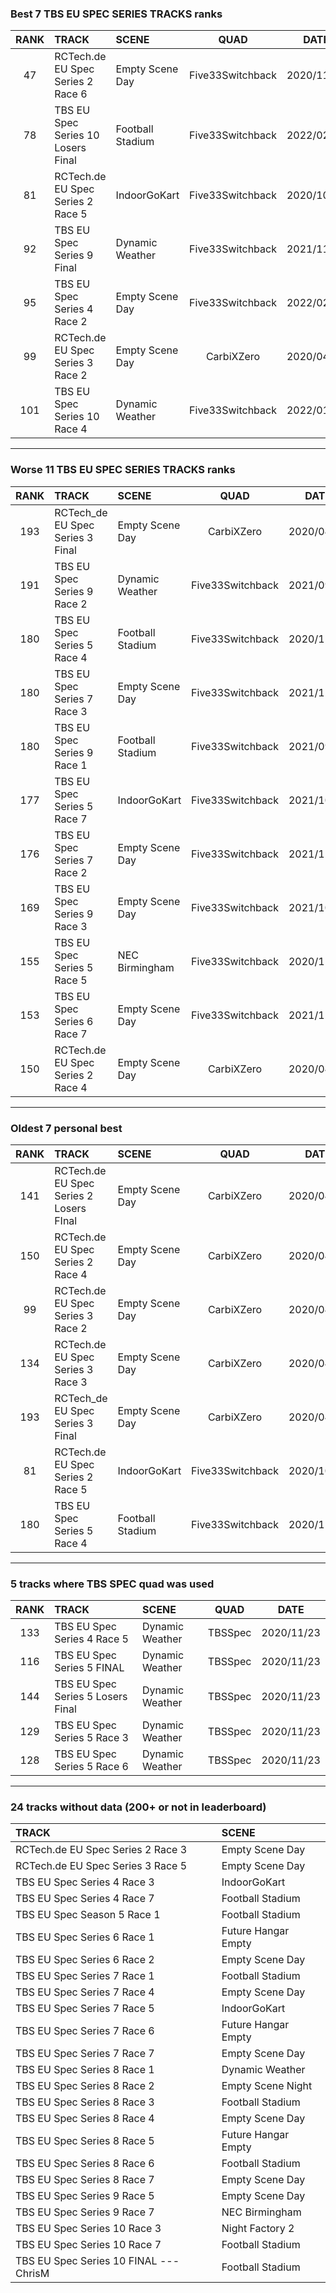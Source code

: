 ### Best 7 TBS EU SPEC SERIES TRACKS ranks
|RANK|TRACK|SCENE|QUAD|DATE|
|:---:|:---|:---|:---:|:---:|
|47|RCTech.de EU Spec Series 2 Race 6|Empty Scene Day|Five33Switchback|2020/11/13|
|78|TBS EU Spec Series 10 Losers Final|Football Stadium|Five33Switchback|2022/02/19|
|81|RCTech.de EU Spec Series 2 Race 5|IndoorGoKart|Five33Switchback|2020/10/01|
|92|TBS EU Spec Series 9 Final|Dynamic Weather|Five33Switchback|2021/11/15|
|95|TBS EU Spec Series 4 Race 2|Empty Scene Day|Five33Switchback|2022/02/15|
|99|RCTech.de EU Spec Series 3 Race 2|Empty Scene Day|CarbiXZero|2020/04/06|
|101|TBS EU Spec Series 10 Race 4|Dynamic Weather|Five33Switchback|2022/01/08|
---
### Worse 11 TBS EU SPEC SERIES TRACKS ranks
|RANK|TRACK|SCENE|QUAD|DATE|
|:---:|:---|:---|:---:|:---:|
|193|RCTech_de EU Spec Series 3 Final|Empty Scene Day|CarbiXZero|2020/04/21|
|191|TBS EU Spec Series 9 Race 2|Dynamic Weather|Five33Switchback|2021/09/18|
|180|TBS EU Spec Series 5 Race 4|Football Stadium|Five33Switchback|2020/11/03|
|180|TBS EU Spec Series 7 Race 3|Empty Scene Day|Five33Switchback|2021/12/17|
|180|TBS EU Spec Series 9 Race 1|Football Stadium|Five33Switchback|2021/09/16|
|177|TBS EU Spec Series 5 Race 7|IndoorGoKart|Five33Switchback|2021/10/07|
|176|TBS EU Spec Series 7 Race 2|Empty Scene Day|Five33Switchback|2021/12/20|
|169|TBS EU Spec Series 9 Race 3|Empty Scene Day|Five33Switchback|2021/10/03|
|155|TBS EU Spec Series 5 Race 5|NEC Birmingham|Five33Switchback|2020/11/04|
|153|TBS EU Spec Series 6 Race 7|Empty Scene Day|Five33Switchback|2021/12/17|
|150|RCTech.de EU Spec Series 2 Race 4|Empty Scene Day|CarbiXZero|2020/04/06|
---
### Oldest 7 personal best
|RANK|TRACK|SCENE|QUAD|DATE|
|:---:|:---|:---|:---:|:---:|
|141|RCTech.de EU Spec Series 2 Losers FInal|Empty Scene Day|CarbiXZero|2020/04/06|
|150|RCTech.de EU Spec Series 2 Race 4|Empty Scene Day|CarbiXZero|2020/04/06|
|99|RCTech.de EU Spec Series 3 Race 2|Empty Scene Day|CarbiXZero|2020/04/06|
|134|RCTech.de EU Spec Series 3 Race 3|Empty Scene Day|CarbiXZero|2020/04/06|
|193|RCTech_de EU Spec Series 3 Final|Empty Scene Day|CarbiXZero|2020/04/21|
|81|RCTech.de EU Spec Series 2 Race 5|IndoorGoKart|Five33Switchback|2020/10/01|
|180|TBS EU Spec Series 5 Race 4|Football Stadium|Five33Switchback|2020/11/03|
---
### 5 tracks where TBS SPEC quad was used
|RANK|TRACK|SCENE|QUAD|DATE|
|:---:|:---|:---|:---:|:---:|
|133|TBS EU Spec Series 4 Race 5|Dynamic Weather|TBSSpec|2020/11/23|
|116|TBS EU Spec Series 5 FINAL|Dynamic Weather|TBSSpec|2020/11/23|
|144|TBS EU Spec Series 5 Losers Final|Dynamic Weather|TBSSpec|2020/11/23|
|129|TBS EU Spec Series 5 Race 3|Dynamic Weather|TBSSpec|2020/11/23|
|128|TBS EU Spec Series 5 Race 6|Dynamic Weather|TBSSpec|2020/11/23|
---
### 24 tracks without data (200+ or not in leaderboard)
|TRACK|SCENE|
|:---|:---|
|RCTech.de EU Spec Series 2 Race 3|Empty Scene Day|
|RCTech.de EU Spec Series 3 Race 5|Empty Scene Day|
|TBS EU Spec Series 4 Race 3|IndoorGoKart|
|TBS EU Spec Series 4 Race 7|Football Stadium|
|TBS EU Spec Season 5 Race 1|Football Stadium|
|TBS EU Spec Series 6 Race 1|Future Hangar Empty|
|TBS EU Spec Series 6 Race 2|Empty Scene Day|
|TBS EU Spec Series 7 Race 1|Football Stadium|
|TBS EU Spec Series 7 Race 4|Empty Scene Day|
|TBS EU Spec Series 7 Race 5|IndoorGoKart|
|TBS EU Spec Series 7 Race 6|Future Hangar Empty|
|TBS EU Spec Series 7 Race 7|Empty Scene Day|
|TBS EU Spec Series 8 Race 1|Dynamic Weather|
|TBS EU Spec Series 8 Race 2|Empty Scene Night|
|TBS EU Spec Series 8 Race 3|Football Stadium|
|TBS EU Spec Series 8 Race 4|Empty Scene Day|
|TBS EU Spec Series 8 Race 5|Future Hangar Empty|
|TBS EU Spec Series 8 Race 6|Football Stadium|
|TBS EU Spec Series 8 Race 7|Empty Scene Day|
|TBS EU Spec Series 9 Race 5|Empty Scene Day|
|TBS EU Spec Series 9 Race 7|NEC Birmingham|
|TBS EU Spec Series 10 Race 3|Night Factory 2|
|TBS EU Spec Series 10 Race 7|Football Stadium|
|TBS EU Spec Series 10 FINAL --- ChrisM|Football Stadium|
